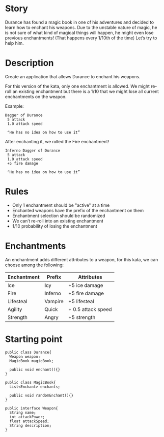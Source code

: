 # Story

Durance has found a magic book in one of his adventures and decided to learn how to enchant his weapons. Due to the unstable nature of magic, he is not sure of what kind of magical things will happen, he might even lose previous enchantments! (That happens every 1/10th of the time) Let’s try to help him.


# Description
Create an application that allows Durance to enchant his weapons.

For this version of the kata, only one enchantment is allowed. We might re-roll an existing enchantment but there is a 1/10 that we might lose all current enchantments on the weapon.

Example:

```
Dagger of Durance
 5 attack
 1.0 attack speed
 
 “He has no idea on how to use it”
```
After enchanting it, we rolled the Fire enchantment!

```
Inferno Dagger of Durance
 5 attack
 1.0 attack speed
 +5 fire damage
	
 “He has no idea on how to use it”
```

# Rules

- Only 1 enchantment should be "active" at a time
- Enchanted weapons have the prefix of the enchantment on them
- Enchantment selection should be randomized
- We can’t re-roll into an existing enchantment
- 1/10 probability of losing the enchantment

# Enchantments

An enchantment adds different attributes to a weapon, for this kata, we can choose among the following:

| Enchantment | Prefix   | Attributes         |
|-------------|----------|--------------------|
| Ice         | Icy      | +5 ice damage      |
| Fire        | Inferno  | +5 fire damage     |
| Lifesteal   | Vampire  | +5 lifesteal       |
| Agility     | Quick    | + 0.5 attack speed |
| Strength    | Angry    | +5 strength        |

# Starting point

```
public class Durance{
  Weapon weapon;
  MagicBook magicBook;
  
  public void enchant(){}
}

public class MagicBook{
  List<Enchant> enchants;

  public void randomEnchant(){}
}

public interface Weapon{
  String name;
  int attackPower;
  float attackSpeed;
  String description;
}
```
